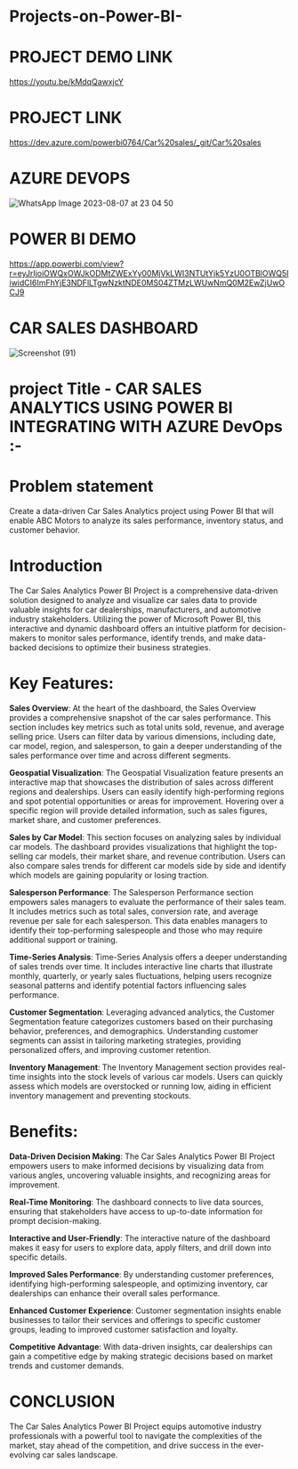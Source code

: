 # Projects-on-Power-BI-

# PROJECT DEMO LINK
https://youtu.be/kMdqQawxjcY

# PROJECT LINK
https://dev.azure.com/powerbi0764/Car%20sales/_git/Car%20sales

# AZURE DEVOPS
![WhatsApp Image 2023-08-07 at 23 04 50](https://github.com/Satyamrathod27/Projects-on-Power-BI-/assets/139789888/5a614703-450b-4f4f-84db-88adc74f0f55)

# POWER BI DEMO

https://app.powerbi.com/view?r=eyJrIjoiOWQxOWJkODMtZWExYy00MjVkLWI3NTUtYjk5YzU0OTBlOWQ5IiwidCI6ImFhYjE3NDFlLTgwNzktNDE0MS04ZTMzLWUwNmQ0M2EwZjUwOCJ9

# CAR SALES DASHBOARD
![Screenshot (91)](https://github.com/Satyamrathod27/Projects-on-Power-BI-/assets/139789888/a5b63b40-407a-4c35-903b-0c551eafb73f)

# project Title - CAR SALES ANALYTICS USING POWER BI INTEGRATING WITH AZURE DevOps :-

# Problem statement
Create a data-driven Car Sales Analytics project using Power BI that will enable ABC Motors to analyze its sales performance, inventory status, and customer behavior.

# Introduction

 The Car Sales Analytics Power BI Project is a comprehensive data-driven solution designed to analyze and visualize car sales data to provide valuable insights for car dealerships, manufacturers, and automotive industry stakeholders. Utilizing the power of Microsoft Power BI, this interactive and dynamic dashboard offers an intuitive platform for decision-makers to monitor sales performance, identify trends, and make data-backed decisions to optimize their business strategies.

# Key Features:

**Sales Overview**: At the heart of the dashboard, the Sales Overview provides a comprehensive snapshot of the car sales performance. This section includes key metrics such as total units sold, revenue, and average selling price. Users can filter data by various dimensions, including date, car model, region, and salesperson, to gain a deeper understanding of the sales performance over time and across different segments.

**Geospatial Visualization**: The Geospatial Visualization feature presents an interactive map that showcases the distribution of sales across different regions and dealerships. Users can easily identify high-performing regions and spot potential opportunities or areas for improvement. Hovering over a specific region will provide detailed information, such as sales figures, market share, and customer preferences.

**Sales by Car Model**: This section focuses on analyzing sales by individual car models. The dashboard provides visualizations that highlight the top-selling car models, their market share, and revenue contribution. Users can also compare sales trends for different car models side by side and identify which models are gaining popularity or losing traction.

**Salesperson Performance**: The Salesperson Performance section empowers sales managers to evaluate the performance of their sales team. It includes metrics such as total sales, conversion rate, and average revenue per sale for each salesperson. This data enables managers to identify their top-performing salespeople and those who may require additional support or training.

**Time-Series Analysis**: Time-Series Analysis offers a deeper understanding of sales trends over time. It includes interactive line charts that illustrate monthly, quarterly, or yearly sales fluctuations, helping users recognize seasonal patterns and identify potential factors influencing sales performance.

**Customer Segmentation**: Leveraging advanced analytics, the Customer Segmentation feature categorizes customers based on their purchasing behavior, preferences, and demographics. Understanding customer segments can assist in tailoring marketing strategies, providing personalized offers, and improving customer retention.

**Inventory Management**: The Inventory Management section provides real-time insights into the stock levels of various car models. Users can quickly assess which models are overstocked or running low, aiding in efficient inventory management and preventing stockouts.

# Benefits:

**Data-Driven Decision Making**: The Car Sales Analytics Power BI Project empowers users to make informed decisions by visualizing data from various angles, uncovering valuable insights, and recognizing areas for improvement.

**Real-Time Monitoring**: The dashboard connects to live data sources, ensuring that stakeholders have access to up-to-date information for prompt decision-making.

**Interactive and User-Friendly**: The interactive nature of the dashboard makes it easy for users to explore data, apply filters, and drill down into specific details.

**Improved Sales Performance**: By understanding customer preferences, identifying high-performing salespeople, and optimizing inventory, car dealerships can enhance their overall sales performance.

**Enhanced Customer Experience**: Customer segmentation insights enable businesses to tailor their services and offerings to specific customer groups, leading to improved customer satisfaction and loyalty.

**Competitive Advantage**: With data-driven insights, car dealerships can gain a competitive edge by making strategic decisions based on market trends and customer demands.

# CONCLUSION

The Car Sales Analytics Power BI Project equips automotive industry professionals with a powerful tool to navigate the complexities of the market, stay ahead of the competition, and drive success in the ever-evolving car sales landscape.
